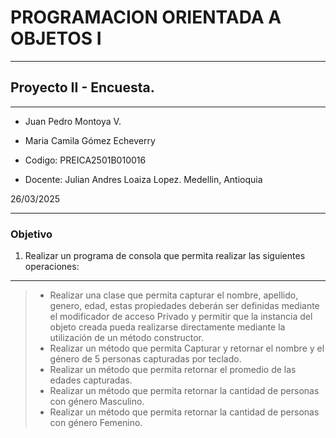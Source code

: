 # PROGRAMACION ORIENTADA A OBJETOS I
________
## Proyecto II - Encuesta.
________
- Juan Pedro Montoya V.


- Maria Camila Gómez Echeverry


- Codigo: PREICA2501B010016


- Docente: Julian Andres Loaiza Lopez.
Medellin, Antioquia

26/03/2025
________
### Objetivo
1) Realizar un programa de consola que permita realizar las siguientes operaciones:
___
> - Realizar una clase que permita capturar el nombre, apellido, genero, edad, estas propiedades deberán ser definidas mediante el modificador de acceso Privado y permitir que la instancia del objeto creada pueda realizarse directamente mediante la utilización de un método constructor.
> - Realizar un método que permita Capturar y retornar el nombre y el género de 5 personas capturadas por teclado.
> - Realizar un método que permita retornar el promedio de las edades capturadas.
> - Realizar un método que permita retornar la cantidad de personas con género Masculino.
> - Realizar un método que permita retornar la cantidad de personas con género Femenino.